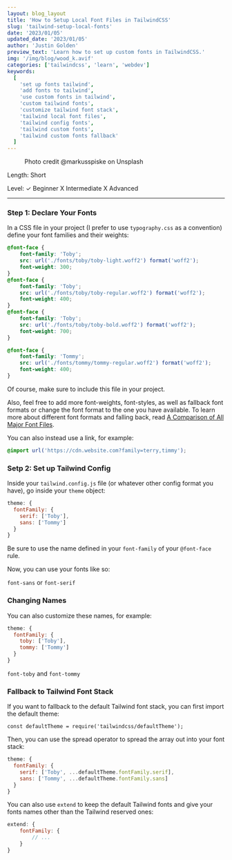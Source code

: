 ```yaml
---
layout: blog_layout
title: 'How to Setup Local Font Files in TailwindCSS'
slug: 'tailwind-setup-local-fonts'
date: '2023/01/05'
updated_date: '2023/01/05'
author: 'Justin Golden'
preview_text: 'Learn how to set up custom fonts in TailwindCSS.'
img: '/img/blog/wood_k.avif'
categories: ['tailwindcss', 'learn', 'webdev']
keywords:
  [
    'set up fonts tailwind',
    'add fonts to tailwind',
    'use custom fonts in tailwind',
    'custom tailwind fonts',
    'customize tailwind font stack',
    'tailwind local font files',
    'tailwind config fonts',
    'tailwind custom fonts',
    'tailwind custom fonts fallback'
  ]
---
```


<figure>
  <picture>
    <source type="image/avif" srcset="/img/blog/wood_k.avif" alt="">
    <img src="/img/blog/wood_k.jpg" alt="">
  </picture>
  <figcaption>Photo credit @markusspiske on Unsplash</figcaption>
</figure>

Length: Short

Level: ✓ Beginner X Intermediate X Advanced

---

### Step 1: Declare Your Fonts

In a CSS file in your project (I prefer to use `typography.css` as a convention) define your font families and their weights:

```css
@font-face {
	font-family: 'Toby';
	src: url('./fonts/toby/toby-light.woff2') format('woff2');
	font-weight: 300;
}
@font-face {
	font-family: 'Toby';
	src: url('./fonts/toby/toby-regular.woff2') format('woff2');
	font-weight: 400;
}
@font-face {
	font-family: 'Toby';
	src: url('./fonts/toby/toby-bold.woff2') format('woff2');
	font-weight: 700;
}

@font-face {
	font-family: 'Tommy';
	src: url('./fonts/tommy/tommy-regular.woff2') format('woff2');
	font-weight: 400;
}
```

Of course, make sure to include this file in your project.

Also, feel free to add more font-weights, font-styles, as well as fallback font formats or change the font format to the one you have available. To learn more about different font formats and falling back, read [A Comparison of All Major Font Files](/blog/font-files-comparison).

You can also instead use a link, for example:

```css
@import url('https://cdn.website.com?family=terry,timmy');
```

### Setp 2: Set up Tailwind Config

Inside your `tailwind.config.js` file (or whatever other config format you have), go inside your `theme` object:

```js
theme: {
  fontFamily: {
    serif: ['Toby'],
    sans: ['Tommy']
  }
}
```

Be sure to use the name defined in your `font-family` of your `@font-face` rule.

Now, you can use your fonts like so:

`font-sans` or `font-serif`

### Changing Names

You can also customize these names, for example:

```js
theme: {
  fontFamily: {
    toby: ['Toby'],
    tommy: ['Tommy']
  }
}
```

`font-toby` and `font-tommy`

### Fallback to Tailwind Font Stack

If you want to fallback to the default Tailwind font stack, you can first import the default theme:

`const defaultTheme = require('tailwindcss/defaultTheme');`

Then, you can use the spread operator to spread the array out into your font stack:

```js
theme: {
  fontFamily: {
    serif: ['Toby', ...defaultTheme.fontFamily.serif],
    sans: ['Tommy', ...defaultTheme.fontFamily.sans]
  }
}
```

You can also use `extend` to keep the default Tailwind fonts and give your fonts names other than the Tailwind reserved ones:

```js
extend: {
	fontFamily: {
		// ...
	}
}
```
